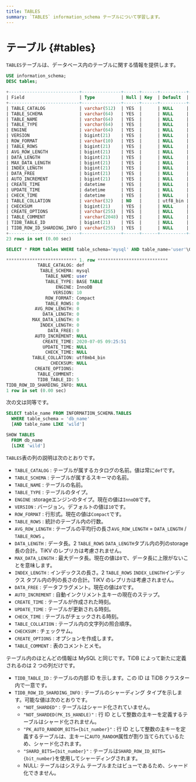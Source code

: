 ```yaml
---
title: TABLES
summary: `TABLES` information_schema テーブルについて学習します。
---
```


# テーブル {#tables}

`TABLES`テーブルは、データベース内のテーブルに関する情報を提供します。

```sql
USE information_schema;
DESC tables;
```

```sql
+---------------------------+---------------+------+------+----------+-------+
| Field                     | Type          | Null | Key  | Default  | Extra |
+---------------------------+---------------+------+------+----------+-------+
| TABLE_CATALOG             | varchar(512)  | YES  |      | NULL     |       |
| TABLE_SCHEMA              | varchar(64)   | YES  |      | NULL     |       |
| TABLE_NAME                | varchar(64)   | YES  |      | NULL     |       |
| TABLE_TYPE                | varchar(64)   | YES  |      | NULL     |       |
| ENGINE                    | varchar(64)   | YES  |      | NULL     |       |
| VERSION                   | bigint(21)    | YES  |      | NULL     |       |
| ROW_FORMAT                | varchar(10)   | YES  |      | NULL     |       |
| TABLE_ROWS                | bigint(21)    | YES  |      | NULL     |       |
| AVG_ROW_LENGTH            | bigint(21)    | YES  |      | NULL     |       |
| DATA_LENGTH               | bigint(21)    | YES  |      | NULL     |       |
| MAX_DATA_LENGTH           | bigint(21)    | YES  |      | NULL     |       |
| INDEX_LENGTH              | bigint(21)    | YES  |      | NULL     |       |
| DATA_FREE                 | bigint(21)    | YES  |      | NULL     |       |
| AUTO_INCREMENT            | bigint(21)    | YES  |      | NULL     |       |
| CREATE_TIME               | datetime      | YES  |      | NULL     |       |
| UPDATE_TIME               | datetime      | YES  |      | NULL     |       |
| CHECK_TIME                | datetime      | YES  |      | NULL     |       |
| TABLE_COLLATION           | varchar(32)   | NO   |      | utf8_bin |       |
| CHECKSUM                  | bigint(21)    | YES  |      | NULL     |       |
| CREATE_OPTIONS            | varchar(255)  | YES  |      | NULL     |       |
| TABLE_COMMENT             | varchar(2048) | YES  |      | NULL     |       |
| TIDB_TABLE_ID             | bigint(21)    | YES  |      | NULL     |       |
| TIDB_ROW_ID_SHARDING_INFO | varchar(255)  | YES  |      | NULL     |       |
+---------------------------+---------------+------+------+----------+-------+
23 rows in set (0.00 sec)
```

```sql
SELECT * FROM tables WHERE table_schema='mysql' AND table_name='user'\G
```

```sql
*************************** 1. row ***************************
            TABLE_CATALOG: def
             TABLE_SCHEMA: mysql
               TABLE_NAME: user
               TABLE_TYPE: BASE TABLE
                   ENGINE: InnoDB
                  VERSION: 10
               ROW_FORMAT: Compact
               TABLE_ROWS: 0
           AVG_ROW_LENGTH: 0
              DATA_LENGTH: 0
          MAX_DATA_LENGTH: 0
             INDEX_LENGTH: 0
                DATA_FREE: 0
           AUTO_INCREMENT: NULL
              CREATE_TIME: 2020-07-05 09:25:51
              UPDATE_TIME: NULL
               CHECK_TIME: NULL
          TABLE_COLLATION: utf8mb4_bin
                 CHECKSUM: NULL
           CREATE_OPTIONS: 
            TABLE_COMMENT: 
            TIDB_TABLE_ID: 5
TIDB_ROW_ID_SHARDING_INFO: NULL
1 row in set (0.00 sec)
```

次の文は同等です。

```sql
SELECT table_name FROM INFORMATION_SCHEMA.TABLES
  WHERE table_schema = 'db_name'
  [AND table_name LIKE 'wild']

SHOW TABLES
  FROM db_name
  [LIKE 'wild']
```

`TABLES`表の列の説明は次のとおりです。

-   `TABLE_CATALOG` : テーブルが属するカタログの名前。値は常に`def`です。
-   `TABLE_SCHEMA` : テーブルが属するスキーマの名前。
-   `TABLE_NAME` : テーブルの名前。
-   `TABLE_TYPE` : テーブルのタイプ。
-   `ENGINE` :storageエンジンのタイプ。現在の値は`InnoDB`です。
-   `VERSION` : バージョン。デフォルトの値は`10`です。
-   `ROW_FORMAT` : 行形式。現在の値は`Compact`です。
-   `TABLE_ROWS` : 統計のテーブル内の行数。
-   `AVG_ROW_LENGTH` : テーブルの平均行の長さ`AVG_ROW_LENGTH` = `DATA_LENGTH` / `TABLE_ROWS` 。
-   `DATA_LENGTH` : データ長。2 `TABLE_ROWS` `DATA_LENGTH`タプル内の列のstorage長の合計。TiKV のレプリカは考慮されません。
-   `MAX_DATA_LENGTH` : 最大データ長。現在の値は`0`で、データ長に上限がないことを意味します。
-   `INDEX_LENGTH` : インデックスの長さ。2 `TABLE_ROWS` `INDEX_LENGTH`インデックス タプル内の列の長さの合計。TiKV のレプリカは考慮されません。
-   `DATA_FREE` : データフラグメント。現在の値は`0`です。
-   `AUTO_INCREMENT` : 自動インクリメント主キーの現在のステップ。
-   `CREATE_TIME` : テーブルが作成された時刻。
-   `UPDATE_TIME` : テーブルが更新される時刻。
-   `CHECK_TIME` : テーブルがチェックされる時刻。
-   `TABLE_COLLATION` : テーブル内の文字列の照合順序。
-   `CHECKSUM` : チェックサム。
-   `CREATE_OPTIONS` : オプションを作成します。
-   `TABLE_COMMENT` : 表のコメントとメモ。

テーブル内のほとんどの情報は MySQL と同じです。TiDB によって新たに定義されるのは 2 つの列だけです。

-   `TIDB_TABLE_ID` : テーブルの内部 ID を示します。この ID は TiDB クラスター内で一意です。
-   `TIDB_ROW_ID_SHARDING_INFO` : テーブルのシャーディング タイプを示します。可能な値は次のとおりです。
    -   `"NOT_SHARDED"` : テーブルはシャード化されていません。
    -   `"NOT_SHARDED(PK_IS_HANDLE)"` : 行 ID として整数の主キーを定義するテーブルはシャード化されません。
    -   `"PK_AUTO_RANDOM_BITS={bit_number}"` : 行 ID として整数の主キーを定義するテーブルは、主キーに`AUTO_RANDOM`属性が割り当てられているため、シャード化されます。
    -   `"SHARD_BITS={bit_number}"` : テーブルは`SHARD_ROW_ID_BITS={bit_number}`を使用してシャーディングされます。
    -   NULL: テーブルはシステム テーブルまたはビューであるため、シャード化できません。
